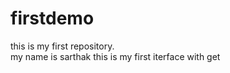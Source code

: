 # firstdemo
this is my first repository.
<br>
my name is sarthak this is my first iterface with get 
